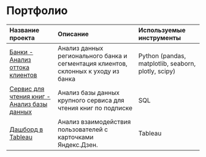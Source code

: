 # Портфолио

| Название проекта   | Описание           | Используемые инструменты |
| :----------------  |:-------------------| :---------------------- |
| [Банки - Анализ оттока клиентов](https://github.com/plodim/Portfolio/tree/main/1_project_banks)| Анализ данных регионального банка и сегментация клиентов, склонных к уходу из банка| Python (pandas, matplotlib, seaborn, plotly, scipy) |
| [Сервис для чтения книг - Анализ базы данных](https://github.com/plodim/Portfolio/tree/main/2_project_books)| Анализ базы данных крупного сервиса для чтения книг по подписке | SQL |
| [Дашборд в Tableau](https://public.tableau.com/views/tableau_dashboard_16840339601140/Dashboard1?:language=en-US&publish=yes&:display_count=n&:origin=viz_share_link)| Анализ взаимодействия пользователей с карточками Яндекс.Дзен. | Tableau |
